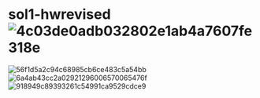 # sol1-hwrevised![4c03de0adb032802e1ab4a7607fe318e](https://user-images.githubusercontent.com/92758869/162630945-e03bcfec-e1c2-4cc5-b319-b09269694912.png)
![56f1d5a2c94c68985cb6ce483c5a54bb](https://user-images.githubusercontent.com/92758869/162630947-6f928edf-ef7e-48f9-a593-9bdc324eeadb.png)
![6a4ab43cc2a02921296006570065476f](https://user-images.githubusercontent.com/92758869/162630950-907330b1-e71a-45a4-8cbd-87a7065c2823.png)
![918949c89393261c54991ca9529cdce9](https://user-images.githubusercontent.com/92758869/162630952-eb863b3e-7673-4946-9a37-d5d8ec514945.png)

